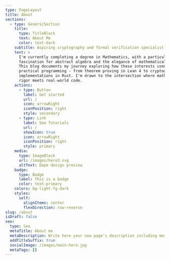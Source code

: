 ```yaml
---
type: PageLayout
title: About
sections:
  - type: GenericSection
    title:
      type: TitleBlock
      text: About Me
      color: text-dark
    subtitle: Aspiring cryptography and formal verification specialist
    text: >
      I'm currently completing a degree in Mathematics, with a particular
      fascination for abstract algebra and the elegance of mathematical proof.
      This blog documents my journey exploring how these interests connect with
      practical programming - from theorem proving in Lean 4 to cryptographic
      implementations in Rust. I'm drawn to the intersection where mathematical
      rigor meets real-world code.
    actions:
      - type: Button
        label: Get started
        url: /
        icon: arrowRight
        iconPosition: right
        style: secondary
      - type: Link
        label: See Tutorials
        url: /
        showIcon: true
        icon: arrowRight
        iconPosition: right
        style: primary
    media:
      type: ImageBlock
      url: /images/hero3.svg
      altText: Dope design preview
    badge:
      type: Badge
      label: This is a badge
      color: text-primary
    colors: bg-light-fg-dark
    styles:
      self:
        alignItems: center
        flexDirection: row-reverse
slug: /about
isDraft: false
seo:
  type: Seo
  metaTitle: About me
  metaDescription: Write here your new page's description including most relevant keywords.
  addTitleSuffix: true
  socialImage: /images/main-hero.jpg
  metaTags: []
---
```

